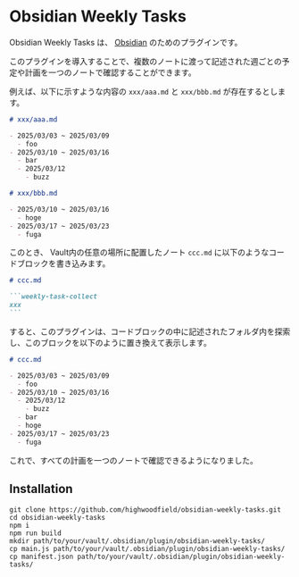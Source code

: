 # Obsidian Weekly Tasks 

Obsidian Weekly Tasks は、 [Obsidian](https://obsidian.md) のためのプラグインです。

このプラグインを導入することで、複数のノートに渡って記述された週ごとの予定や計画を一つのノートで確認することができます。

例えば、以下に示すような内容の `xxx/aaa.md` と `xxx/bbb.md` が存在するとします。

```xxx/aaa.md
# xxx/aaa.md

- 2025/03/03 ~ 2025/03/09
  - foo
- 2025/03/10 ~ 2025/03/16
  - bar
  - 2025/03/12
    - buzz
```

```xxx/bbb.md
# xxx/bbb.md

- 2025/03/10 ~ 2025/03/16
  - hoge
- 2025/03/17 ~ 2025/03/23
  - fuga
```

このとき、 Vault内の任意の場所に配置したノート `ccc.md` に以下のようなコードブロックを書き込みます。

````ccc.md
# ccc.md

```weekly-task-collect
xxx
```
````

すると、このプラグインは、コードブロックの中に記述されたフォルダ内を探索し、このブロックを以下のように置き換えて表示します。

```ccc.md
# ccc.md

- 2025/03/03 ~ 2025/03/09
  - foo
- 2025/03/10 ~ 2025/03/16
  - 2025/03/12
    - buzz
  - bar
  - hoge
- 2025/03/17 ~ 2025/03/23
  - fuga
```

これで、すべての計画を一つのノートで確認できるようになりました。

## Installation

```
git clone https://github.com/highwoodfield/obsidian-weekly-tasks.git
cd obsidian-weekly-tasks
npm i
npm run build
mkdir path/to/your/vault/.obsidian/plugin/obsidian-weekly-tasks/
cp main.js path/to/your/vault/.obsidian/plugin/obsidian-weekly-tasks/
cp manifest.json path/to/your/vault/.obsidian/plugin/obsidian-weekly-tasks/
```

